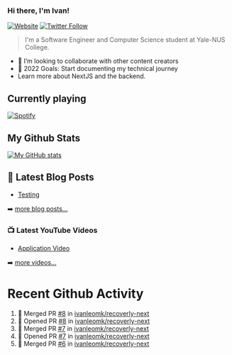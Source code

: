### Hi there, I'm Ivan!

[![Website](https://img.shields.io/website?label=ivanleo.com&style=for-the-badge&url=https%3A%2F%2Fivanleo.com)](https://ivanleo.com)
[![Twitter Follow](https://img.shields.io/twitter/follow/ivanleomk?color=1DA1F2&logo=twitter&style=for-the-badge)](https://twitter.com/intent/follow?screen_name=ivanleomk)

> I'm a Software Engineer and Computer Science student at Yale-NUS College.

- 👯 I’m looking to collaborate with other content creators
- 🥅 2022 Goals: Start documenting my technical journey
- Learn more about NextJS and the backend.

## Currently playing

[![Spotify](https://novatorem-ivanleomk.vercel.app/api/spotify)](https://open.spotify.com/user/ivanleomk)

## My Github Stats

[![My GitHub stats](https://github-readme-stats.vercel.app/api?username=ivanleomk)](https://github.com/ivanleomk/github-readme-stats)

## 📕 Latest Blog Posts

<!-- BLOG-POST-LIST:START -->
- [Testing](https://dev.to/ivanleomk/testing-2f4k)
<!-- BLOG-POST-LIST:END -->

➡️ [more blog posts...](https://ivanleo.com/articles)

### 📺 Latest YouTube Videos

<!-- YOUTUBE:START -->
- [Application Video](https://www.youtube.com/watch?v=92tDFP4stk0)
<!-- YOUTUBE:END -->

➡️ [more videos...](https://www.youtube.com/channel/UCsk__9hguqk3z-ilesZh4xw)

# Recent Github Activity

<!--START_SECTION:activity-->

1. 🎉 Merged PR [#8](https://github.com/ivanleomk/recoverly-next/pull/8) in [ivanleomk/recoverly-next](https://github.com/ivanleomk/recoverly-next)
2. 💪 Opened PR [#8](https://github.com/ivanleomk/recoverly-next/pull/8) in [ivanleomk/recoverly-next](https://github.com/ivanleomk/recoverly-next)
3. 🎉 Merged PR [#7](https://github.com/ivanleomk/recoverly-next/pull/7) in [ivanleomk/recoverly-next](https://github.com/ivanleomk/recoverly-next)
4. 💪 Opened PR [#7](https://github.com/ivanleomk/recoverly-next/pull/7) in [ivanleomk/recoverly-next](https://github.com/ivanleomk/recoverly-next)
5. 🎉 Merged PR [#6](https://github.com/ivanleomk/recoverly-next/pull/6) in [ivanleomk/recoverly-next](https://github.com/ivanleomk/recoverly-next)
<!--END_SECTION:activity-->
